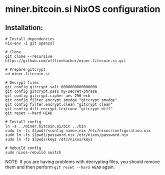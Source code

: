 miner.bitcoin.si NixOS configuration
====================================

Installation:
-------------

	# Install dependencies
	nix-env -i git openssl

	# Clone
	git clone --recursive https://github.com/offlinehacker/miner.litecoin.si.git

	# Prepare gitcrypt
	cd miner.litecoin.si

	# Decrypt files
	git config gitcrypt.salt 0000000000000000
	git config gitcrypt.pass my-secret-phrase
	git config gitcrypt.cipher aes-256-ecb
	git config filter.encrypt.smudge "gitcrypt smudge"
	git config filter.encrypt.clean "gitcrypt clean"
	git config diff.encrypt.textconv "gitcrypt diff"
	git reset --hard HEAD

	# Install config
	ln -s ../miner.bitcoin.si/bin ../bin
	sudo ln -fs $(pwd)/<config name>.nix /etc/nixos/configuration.nix
	sudo ln -fs $(pwd)/password.nix /etc/nixos/password.nix
    sudo ln -fs $(pwd)/keys /etc/nixos/keys

	# Rebuild config 
	sudo nixos-rebuild switch

NOTE: If you are having problems with decrypting files, you should remove them and
then perform `git reset --hard HEAD` again.
